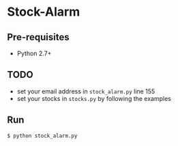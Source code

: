 # Stock-Alarm

## Pre-requisites
* Python 2.7+

## TODO
* set your email address in `stock_alarm.py` line 155
* set your stocks in `stocks.py` by following the examples

## Run
```
$ python stock_alarm.py
```

